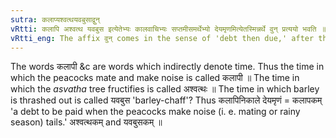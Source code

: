 ```yaml
---
sutra: कलाप्यश्वत्थयवबुसाद्वुन्
vRtti: कलापि अश्वत्थ यवबुस इत्येतेभ्यः कालवाचिभ्यः सप्तमीसमर्थेभ्यो देयमृणमित्येतस्मिन्नर्थे वुन् प्रत्ययो भवति ॥
vRtti_eng: The affix वुन् comes in the sense of 'debt then due,' after the words कलापिन्, अश्वत्थ, and यवबुस denoting time and being in the 7th case in construction.
---
```

The words कलापी &c are words which indirectly denote time. Thus the time in which the peacocks mate and make noise is called कलापी ॥ The time in which the _asvatha_ tree fructifies is called अश्वत्थः ॥ The time in which barley is thrashed out is called यवबुस 'barley-chaff'? Thus कलापिनिकाले देयमृणं = कलापकम् 'a debt to be paid when the peacocks make noise (i. e. mating or rainy season) tails.' अश्वत्थकम् and यवबुसकम् ॥
